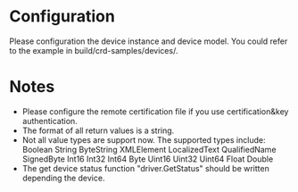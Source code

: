 # Configuration
Please configuration the device instance and device model. You could refer to the example in build/crd-samples/devices/.
# Notes
- Please configure the remote certification file if you use certification&key authentication.
- The format of all return values is a string.
- Not all value types are support now. The supported types include:
  Boolean
  String
  ByteString
  XMLElement
  LocalizedText
  QualifiedName
  SignedByte
  Int16
  Int32
  Int64
  Byte
  Uint16
  Uint32
  Uint64
  Float
  Double
- The get device status function "driver.GetStatus" should be written depending the device.
